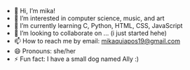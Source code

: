- 👋 Hi, I’m mika!
- 👀 I’m interested in computer science, music, and art
- 🌱 I’m currently learning C, Python, HTML, CSS, JavaScript
- 💞️ I’m looking to collaborate on ... (i just started hehe)
- 📫 How to reach me by email: mikaquiapos19@gmail.com
- 😄 Pronouns: she/her
- ⚡ Fun fact: I have a small dog named Ally :)

